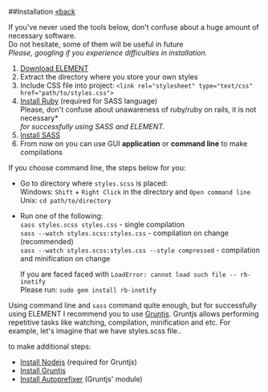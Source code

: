 ##Installation [&laquo;back](https://github.com/kalopsia/element/blob/master/docs/0_preface.md)

If you've never used the tools below, don't confuse about a huge amount of necessary software.<br/>
Do not hesitate, some of them will be useful in future<br/>
*Please, googling if you experience difficulties in installation.*

1. [Download ELEMENT](https://github.com/kalopsia/element/archive/master.zip)
2. Extract the directory where you store your own styles
3. Include CSS file into project: ``<link rel="stylesheet" type="text/css" href="path/to/styles.css">``
4. [Install Ruby](https://www.ruby-lang.org/en/installation/) (required for SASS language)<br/>
	Please, don't confuse about unawareness of ruby/ruby on rails, it is not necessary*<br/> *for successfully using SASS and ELEMENT.*
5. [Install SASS](http://sass-lang.com/install)
6. From now on you can use GUI **application** or **command line** to make compilations

If you choose command line, the steps below for you:

* Go to directory where ``styles.scss`` is placed:<br/>
	Windows: ``Shift`` + ``Right Click`` in the directory and ``Open command line``<br/>
	Unix: ``cd path/to/directory``
* Run one of the following:<br/>
	``sass styles.scss styles.css`` - single compilation<br/>
	``sass --watch styles.scss:styles.css`` - compilation on change (recommended)<br/>
	``sass --watch styles.scss:styles.css --style compressed`` - compilation and minification on change<br/>

	If you are faced faced with ``LoadError: cannot load such file -- rb-inotify``<br/>
	Please run: ``sudo gem install rb-inotify``

Using command line and ``sass`` command quite enough, but for successfully using ELEMENT I recommend you to use [Gruntjs](http://gruntjs.com/getting-started). Gruntjs allows performing repetitive tasks like watching, compilation, minification and etc. For example, let's imagine that we have styles.scss file..

to make additional steps:
* [Install Nodejs](http://nodejs.org/download/) (required for Gruntjs)
* [Install Gruntjs](http://gruntjs.com/getting-started)
* [Install Autoprefixer](https://github.com/nDmitry/grunt-autoprefixer) (Gruntjs' module)
